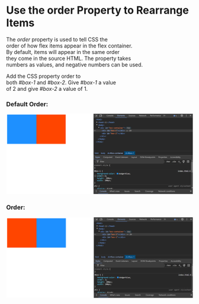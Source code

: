 ﻿# Use the order Property to Rearrange Items  

The *order* property is used to tell CSS the   
order of how flex items appear in the flex container.   
By default, items will appear in the same order  
they come in the source HTML. The property takes  
numbers as values, and negative numbers can be used.  

Add the CSS property order to   
both *#box-1* and *#box-2*. Give *#box-1* a value  
of 2 and give *#box-2* a value of 1.  


### Default Order:
![Defalault 'order'](https://github.com/AndriiKot/CSS__Flexbox__FreeCodeCamp/blob/main/__16__Use_the_order_Property_to_Rearrange_Items/imgs/_default_order_.png)

### Order:
![box-1 (order: 2;) box-2 (order: 1)](https://github.com/AndriiKot/CSS__Flexbox__FreeCodeCamp/blob/main/__16__Use_the_order_Property_to_Rearrange_Items/imgs/_order_.png)


